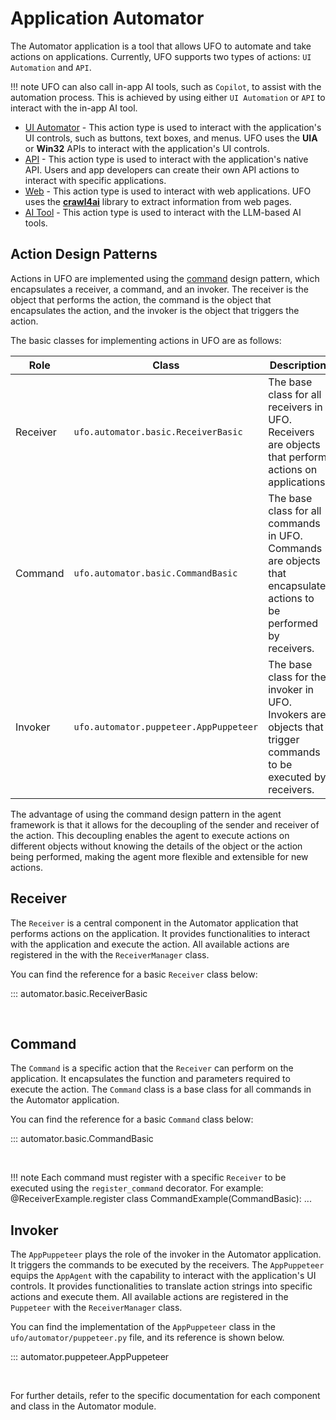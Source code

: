 # Application Automator

The Automator application is a tool that allows UFO to automate and take actions on applications. Currently, UFO supports two types of actions: `UI Automation` and `API`.

!!! note
    UFO can also call in-app AI tools, such as `Copilot`, to assist with the automation process. This is achieved by using either `UI Automation` or `API` to interact with the in-app AI tool.

- [UI Automator](./ui_automator.md) - This action type is used to interact with the application's UI controls, such as buttons, text boxes, and menus. UFO uses the **UIA** or **Win32** APIs to interact with the application's UI controls.
- [API](./wincom_automator.md) - This action type is used to interact with the application's native API. Users and app developers can create their own API actions to interact with specific applications.
- [Web](./web_automator.md) - This action type is used to interact with web applications. UFO uses the [**crawl4ai**](https://github.com/unclecode/crawl4ai) library to extract information from web pages.
- [AI Tool](./ai_tool_automator.md) - This action type is used to interact with the LLM-based AI tools.

## Action Design Patterns

Actions in UFO are implemented using the [command](https://refactoring.guru/design-patterns/command) design pattern, which encapsulates a receiver, a command, and an invoker. The receiver is the object that performs the action, the command is the object that encapsulates the action, and the invoker is the object that triggers the action.

The basic classes for implementing actions in UFO are as follows:

| Role | Class | Description |
| --- | --- | --- |
| Receiver | `ufo.automator.basic.ReceiverBasic` | The base class for all receivers in UFO. Receivers are objects that perform actions on applications. |
| Command | `ufo.automator.basic.CommandBasic` | The base class for all commands in UFO. Commands are objects that encapsulate actions to be performed by receivers. |
| Invoker | `ufo.automator.puppeteer.AppPuppeteer` | The base class for the invoker in UFO. Invokers are objects that trigger commands to be executed by receivers. |

The advantage of using the command design pattern in the agent framework is that it allows for the decoupling of the sender and receiver of the action. This decoupling enables the agent to execute actions on different objects without knowing the details of the object or the action being performed, making the agent more flexible and extensible for new actions.

## Receiver

The `Receiver` is a central component in the Automator application that performs actions on the application. It provides functionalities to interact with the application and execute the action. All available actions are registered in the with the `ReceiverManager` class.

You can find the reference for a basic `Receiver` class below:

::: automator.basic.ReceiverBasic

<br>

## Command

The `Command` is a specific action that the `Receiver` can perform on the application. It encapsulates the function and parameters required to execute the action. The `Command` class is a base class for all commands in the Automator application.

You can find the reference for a basic `Command` class below:

::: automator.basic.CommandBasic

<br>

!!! note
    Each command must register with a specific `Receiver` to be executed using the `register_command` decorator. For example:
        @ReceiverExample.register
        class CommandExample(CommandBasic):
            ...
    

## Invoker

The `AppPuppeteer` plays the role of the invoker in the Automator application. It triggers the commands to be executed by the receivers. The `AppPuppeteer` equips the `AppAgent` with the capability to interact with the application's UI controls. It provides functionalities to translate action strings into specific actions and execute them. All available actions are registered in the `Puppeteer` with the `ReceiverManager` class.

You can find the implementation of the `AppPuppeteer` class in the `ufo/automator/puppeteer.py` file, and its reference is shown below.

::: automator.puppeteer.AppPuppeteer

<br>

For further details, refer to the specific documentation for each component and class in the Automator module.